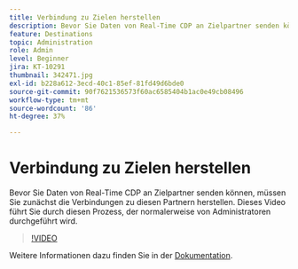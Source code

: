 ```yaml
---
title: Verbindung zu Zielen herstellen
description: Bevor Sie Daten von Real-Time CDP an Zielpartner senden können, müssen Sie zunächst die Verbindungen zu diesen Partnern herstellen. Dieses Video führt durch diesen Punkt (Beschreibungen sollten zwischen 60 und 160 Zeichen lang sein)
feature: Destinations
topic: Administration
role: Admin
level: Beginner
jira: KT-10291
thumbnail: 342471.jpg
exl-id: b228a612-3ecd-40c1-85ef-81fd49d6bde0
source-git-commit: 90f7621536573f60ac6585404b1ac0e49cb08496
workflow-type: tm+mt
source-wordcount: '86'
ht-degree: 37%

---
```


# Verbindung zu Zielen herstellen

Bevor Sie Daten von Real-Time CDP an Zielpartner senden können, müssen Sie zunächst die Verbindungen zu diesen Partnern herstellen. Dieses Video führt Sie durch diesen Prozess, der normalerweise von Administratoren durchgeführt wird.

>[!VIDEO](https://video.tv.adobe.com/v/342471/?quality=12&learn=on)

Weitere Informationen dazu finden Sie in der [Dokumentation](https://experienceleague.adobe.com/docs/experience-platform/destinations/ui/connect-destination.html?lang=de).
